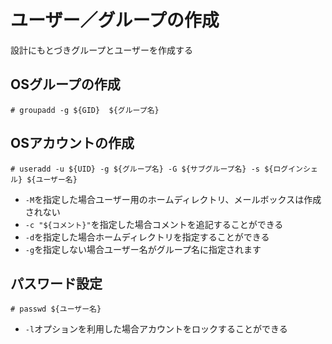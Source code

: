 # ユーザー／グループの作成
設計にもとづきグループとユーザーを作成する  

## OSグループの作成  

```
# groupadd -g ${GID}  ${グループ名}
```

## OSアカウントの作成  

```
# useradd -u ${UID} -g ${グループ名} -G ${サブグループ名} -s ${ログインシェル} ${ユーザー名}
```

* `-M`を指定した場合ユーザー用のホームディレクトリ、メールボックスは作成されない  
* `-c "${コメント}"`を指定した場合コメントを追記することができる  
* `-d`を指定した場合ホームディレクトリを指定することができる  
* `-g`を指定しない場合ユーザー名がグループ名に指定されます  

## パスワード設定  

```
# passwd ${ユーザー名}
```

* `-l`オプションを利用した場合アカウントをロックすることができる  
